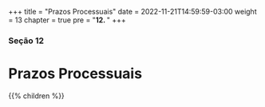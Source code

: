 +++
title = "Prazos Processuais"
date = 2022-11-21T14:59:59-03:00
weight = 13
chapter = true
pre = "<b>12. </b>"
+++

### Seção 12

# Prazos Processuais

{{% children  %}}

